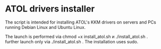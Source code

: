 # ATOL drivers installer
The script is intended for installing ATOL's KKM drivers on servers and PCs running Debian Linux and Ubuntu Linux.

The launch is performed via chmod +x install_atol.sh и ./install_atol.sh . further launch only via ./install_atol.sh . The installation uses sudo.
